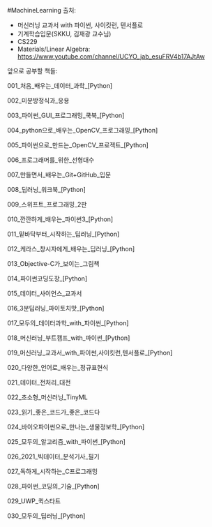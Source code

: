 #MachineLearning
출처: 
- 머신러닝 교과서 with 파이썬, 사이킷런, 텐서플로 
- 기계학습입문(SKKU, 김재광 교수님)
- CS229
- Materials/Linear Algebra: https://www.youtube.com/channel/UCYO_jab_esuFRV4b17AJtAw

앞으로 공부할 책들:


001_처음_배우는_데이터_과학_[Python]

002_미분방정식과_응용

003_파이썬_GUI_프로그래밍_쿡북_[Python]

004_python으로_배우는_OpenCV_프로그래밍_[Python]

005_파이썬으로_만드는_OpenCV_프로젝트_[Python]

006_프로그래머를_위한_선형대수

007_만들면서_배우는_Git+GitHub_입문

008_딥러닝_워크북_[Python]

009_스위프트_프로그래밍_2판

010_깐깐하게_배우는_파이썬3_[Python]

011_밑바닥부터_시작하는_딥러닝_[Python]

012_케라스_창시자에게_배우는_딥러닝_[Python]

013_Objective-C가_보이는_그림책

014_파이썬코딩도장_[Python]

015_데이터_사이언스_교과서

016_3분딥러닝_파이토치맛_[Python]

017_모두의_데이터과학_with_파이썬_[Python]

018_머신러닝_부트캠프_with_파이썬_[Python]

019_머신러닝_교과서_with_파이썬,사이킷런,텐서플로_[Python]

020_다양한_언어로_배우는_정규표현식

021_데이터_전처리_대전

022_초소형_머신러닝_TinyML

023_읽기_좋은_코드가_좋은_코드다

024_바이오파이썬으로_만나는_생물정보학_[Python]

025_모두의_알고리즘_with_파이썬_[Python]

026_2021_빅데이터_분석기사_필기

027_독하게_시작하는_C프로그래밍

028_파이썬_코딩의_기술_[Python]

029_UWP_퀵스타트

030_모두의_딥러닝_[Python]
